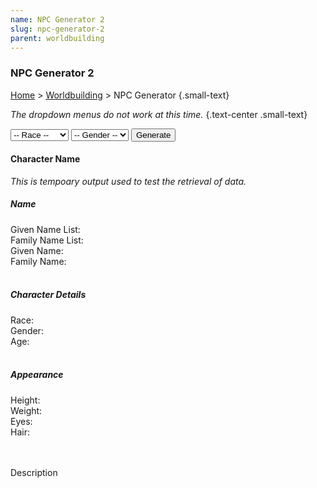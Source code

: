```yaml
---
name: NPC Generator 2
slug: npc-generator-2
parent: worldbuilding
---
```

### NPC Generator 2
[Home](dm-operations-center) > [Worldbuilding](worldbuilding-menu) > NPC Generator {.small-text}

*The dropdown menus do not work at this time.* {.text-center .small-text}

<div class="controls">
    <select id="selectRace">
        <option value="none">-- Race --</option>
        <option value="dragonborn">Dragonborn</option>
        <option value="dwarf">Dwarf</option>
        <option value="elf">Elf</option>
    </select>
    <select id="selectGender">
        <option value="none">-- Gender --</option>
        <option value="feminine">Feminine</option>
        <option value="masculine">Masculine</option>
    </select>
    <button id="buttonGenerateNPC" onclick="generateNPC()">Generate</button> 
</div>

<div class="result">
    <h4 id="npcFullName">Character Name</h4>
    <em class="small-text">This is tempoary output used to test the retrieval of data.</em>
    <div class="small-text">
        <h5>Name</h5>
        Given Name List: <strong id="npcGivenNameList"></strong><br/>
        Family Name List: <strong id="npcFamilyNameList"></strong><br/>
        Given Name: <strong id="npcGivenName"></strong><br/>
        Family Name: <strong id="npcFamilyName"></strong><br/>
        <br/>
        <h5>Character Details</h5>
        Race: <strong id="npcRace"></strong><br/>
        Gender: <strong id="npcGender"></strong><br/>
        Age: <strong id="npcAge"></strong><br/>
        <br/>
        <h5>Appearance</h5>
        Height: <strong id="npcHeight"></strong><br/>
        Weight: <strong id="npcWeight"></strong><br/>
        Eyes: <strong id="npcEyes"></strong><br/>
        Hair: <strong id="npcHair"></strong><br/>
        <br/>
    </div>
    <br/>
    <p id="npcDescription">Description</p>
</div>

<script src="../assets/js/generator.js"></script>
<script src="../assets/js/dice.js"></script>
<script src="../assets/js/generateName.js"></script>
<script src="../assets/js/generateNPC-2.js"></script>
<script src="../assets/data/generators_data.js"></script>